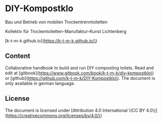 # DIY-Kompostklo



Bau und Betrieb von mobilen Trockentrenntoiletten

Kollektiv für Trockentoiletten-Manufaktur-Kunst Lichtenberg

\[k-t-m-k.github.io\]\(https://k-t-m-k.github.io/\)



## Content



Collaborative handbook to build and run DIY composting toilets. Read and edit at \[gitbook\]\(https://www.gitbook.com/book/k-t-m-k/diy-kompostklo\) or \[github\]\(https://github.com/k-t-m-k/DIY-Kompostklo\). The document is only available in german language.





## License



The document is licensed under \[Attribution 4.0 International \\(CC BY 4.0\\)\]\(https://creativecommons.org/licenses/by/4.0/\)

